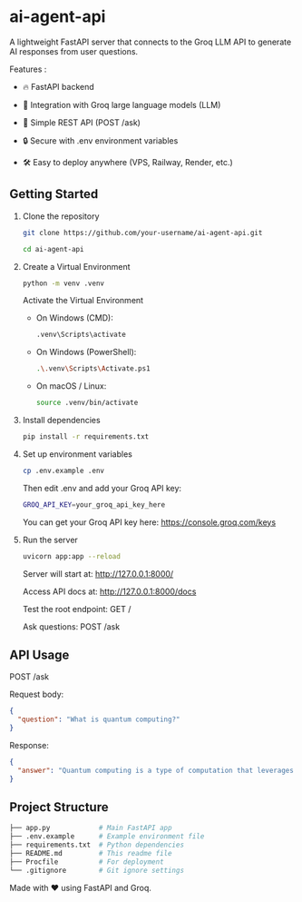 # ai-agent-api
A lightweight FastAPI server that connects to the Groq LLM API to generate AI responses from user questions.

Features :
- 🔥 FastAPI backend

- 🤖 Integration with Groq large language models (LLM)

- 📄 Simple REST API (POST /ask)

- 🔒 Secure with .env environment variables

- 🛠 Easy to deploy anywhere (VPS, Railway, Render, etc.)

## Getting Started
1. Clone the repository
    ```bash
    git clone https://github.com/your-username/ai-agent-api.git
    ```
    ```bash
    cd ai-agent-api
    ```
2. Create a Virtual Environment
    ```bash
    python -m venv .venv
    ```
    Activate the Virtual Environment
    - On Windows (CMD):
        ```bash
        .venv\Scripts\activate
        ```
    - On Windows (PowerShell):
        ```bash
        .\.venv\Scripts\Activate.ps1
        ```
    - On macOS / Linux:
        ```bash
        source .venv/bin/activate
        ```
3. Install dependencies
    ```bash
    pip install -r requirements.txt
    ```
4. Set up environment variables
    ```bash
    cp .env.example .env
    ```
    Then edit .env and add your Groq API key:
    ```bash
    GROQ_API_KEY=your_groq_api_key_here
    ```
    You can get your Groq API key here: https://console.groq.com/keys
5.  Run the server
    ```bash
    uvicorn app:app --reload
    ```
    Server will start at: http://127.0.0.1:8000/

    Access API docs at: http://127.0.0.1:8000/docs

    Test the root endpoint: GET /

    Ask questions: POST /ask

## API Usage
POST /ask

Request body:
```json
{
  "question": "What is quantum computing?"
}
```
Response:
```json
{
  "answer": "Quantum computing is a type of computation that leverages quantum mechanics..."
}
```

## Project Structure
```bash
├── app.py            # Main FastAPI app
├── .env.example      # Example environment file
├── requirements.txt  # Python dependencies
├── README.md         # This readme file
├── Procfile          # For deployment
└── .gitignore        # Git ignore settings
```

Made with ❤️ using FastAPI and Groq.
